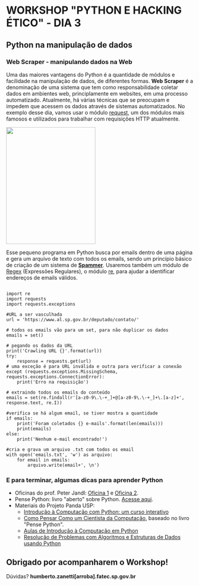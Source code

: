 # WORKSHOP "PYTHON E HACKING ÉTICO" - DIA 3

## Python na manipulação de dados


### Web Scraper - manipulando dados na Web

Uma das maiores vantagens do Python é a quantidade de módulos e facilidade na manipulação de dados, de diferentes formas. **Web Scraper** é a denominação de uma sistema que tem como responsabilidade coletar dados em ambientes web, principlamente em websites, em uma processo automatizado. Atualmente, há várias técnicas que se preocupam e impedem que acessem os dados através de sistemas automatizados.
No exemplo desse dia, vamos usar o módulo [request](https://docs.python-requests.org/en/latest/), um dos módulos mais famosos e utilizados para trabalhar com requisições HTTP atualmente.

<img src="https://docs.python-requests.org/en/latest/_static/requests-sidebar.png" width="240" height="315" />

Esse pequeno programa em Python busca por emails dentro de uma página e gera um arquivo de texto com todos os emails, sendo um princípio básico de criação de um sistema de [**Spammer**](https://pt.wikipedia.org/wiki/Spam). Usaremos também um módulo de [Regex](https://medium.com/pyladiesbh/regex-b%C3%A1sico-em-python-31dcb7fac046) (Expressões Regulares), o módulo [re](https://docs.python.org/3/library/re.html), para ajudar a identificar endereços de emails válidos.

```{r}

import re
import requests
import requests.exceptions

#URL a ser vasculhada
url = 'https://www.al.sp.gov.br/deputado/contato/'

# todos os emails vão para um set, para não duplicar os dados
emails = set()

# pegando os dados da URL
print('Crawling URL {}'.format(url))
try:
    response = requests.get(url)
# uma exceção é para URL inválida e outra para verificar a conexão
except (requests.exceptions.MissingSchema, requests.exceptions.ConnectionError):
    print('Erro na requisição')

# extraindo todos os emails do conteúdo
emails = set(re.findall(r'[a-z0-9\.\-+_]+@[a-z0-9\.\-+_]+\.[a-z]+', response.text, re.I))

#verifica se há algum email, se tiver mostra a quantidade
if emails:
    print('Foram coletados {} e-mails'.format(len(emails)))
    print(emails)
else:
    print('Nenhum e-mail encontrado!')

#cria e grava um arquivo .txt com todos os email
with open('emails.txt', 'w') as arquivo:
    for email in emails:
        arquivo.write(email+', \n')

```

### E para terminar, algumas dicas para aprender Python

+ Oficinas do prof. Peter Jandl: [Oficina 1](https://github.com/pjandl/opy1) e [Oficina 2](https://github.com/pjandl/opy2).
+ Pense Python: livro "aberto" sobre Python. [Acesse aqui](https://penseallen.github.io/PensePython2e/).
+ Materiais do Projeto Panda USP:
  + [Introdução à Computação com Python: um curso interativo](https://panda.ime.usp.br/panda/static/cc110/index.html) 
  + [Como Pensar Como um Cientista da Computação](https://panda.ime.usp.br/panda/static/pensepy/index.html), baseado no livro "Pense Python".
  + [Aulas de Introdução à Computação em Python](https://panda.ime.usp.br/panda/static/aulasPython/index.html)
  + [Resolução de Problemas com Algoritmos e  Estruturas de Dados usando Python](https://panda.ime.usp.br/panda/static/pythonds_pt/index.html)


## Obrigado por acompanharem o Workshop!
Dúvidas? **humberto.zanetti[arroba].fatec.sp.gov.br**
